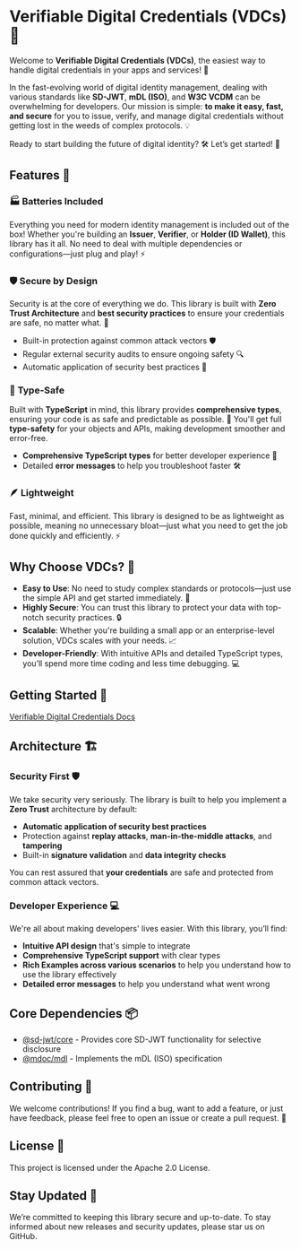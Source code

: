 # Verifiable Digital Credentials (VDCs) 🪪

Welcome to **Verifiable Digital Credentials (VDCs)**, the easiest way to handle digital credentials in your apps and services! 🚀

In the fast-evolving world of digital identity management, dealing with various standards like **SD-JWT**, **mDL (ISO)**, and **W3C VCDM** can be overwhelming for developers. Our mission is simple: **to make it easy, fast, and secure** for you to issue, verify, and manage digital credentials without getting lost in the weeds of complex protocols. 💡

Ready to start building the future of digital identity? 🛠️ Let’s get started! 🚀

## Features 🌟

### 🏭 **Batteries Included**

Everything you need for modern identity management is included out of the box! Whether you're building an **Issuer**, **Verifier**, or **Holder (ID Wallet)**, this library has it all. No need to deal with multiple dependencies or configurations—just plug and play! ⚡

### 🛡️ **Secure by Design**

Security is at the core of everything we do. This library is built with **Zero Trust Architecture** and **best security practices** to ensure your credentials are safe, no matter what. 🔐

- Built-in protection against common attack vectors 🛡️
- Regular external security audits to ensure ongoing safety 🔍
- Automatic application of security best practices 🏅

### 🎯 **Type-Safe**

Built with **TypeScript** in mind, this library provides **comprehensive types**, ensuring your code is as safe and predictable as possible. 💎 You'll get full **type-safety** for your objects and APIs, making development smoother and error-free.

- **Comprehensive TypeScript types** for better developer experience 📝
- Detailed **error messages** to help you troubleshoot faster 🛠️

### 🪶 **Lightweight**

Fast, minimal, and efficient. This library is designed to be as lightweight as possible, meaning no unnecessary bloat—just what you need to get the job done quickly and efficiently. ⚡

## Why Choose VDCs? 🤔

- **Easy to Use**: No need to study complex standards or protocols—just use the simple API and get started immediately. 🎉
- **Highly Secure**: You can trust this library to protect your data with top-notch security practices. 🔒
- **Scalable**: Whether you're building a small app or an enterprise-level solution, VDCs scales with your needs. 📈
- **Developer-Friendly**: With intuitive APIs and detailed TypeScript types, you’ll spend more time coding and less time debugging. 💻

## Getting Started 🏁

[Verifiable Digital Credentials Docs](https://lukasjhan.github.io/Verifiable-Digital-Credentials/)

## Architecture 🏗️

### Security First 🛡️

We take security very seriously. The library is built to help you implement a **Zero Trust** architecture by default:

- **Automatic application of security best practices**
- Protection against **replay attacks**, **man-in-the-middle attacks**, and **tampering**
- Built-in **signature validation** and **data integrity checks**

You can rest assured that **your credentials** are safe and protected from common attack vectors.

### Developer Experience 💻

We're all about making developers' lives easier. With this library, you’ll find:

- **Intuitive API design** that's simple to integrate
- **Comprehensive TypeScript support** with clear types
- **Rich Examples across various scenarios** to help you understand how to use the library effectively
- **Detailed error messages** to help you understand what went wrong

## Core Dependencies 📦

- [@sd-jwt/core](https://github.com/openwallet-foundation/sd-jwt-js) - Provides core SD-JWT functionality for selective disclosure
- [@mdoc/mdl](https://github.com/openwallet-foundation-labs/mdl-js) - Implements the mDL (ISO) specification

## Contributing 🤝

We welcome contributions! If you find a bug, want to add a feature, or just have feedback, please feel free to open an issue or create a pull request. 🚀

## License 📜

This project is licensed under the Apache 2.0 License.

## Stay Updated 🚨

We’re committed to keeping this library secure and up-to-date. To stay informed about new releases and security updates, please star us on GitHub.
